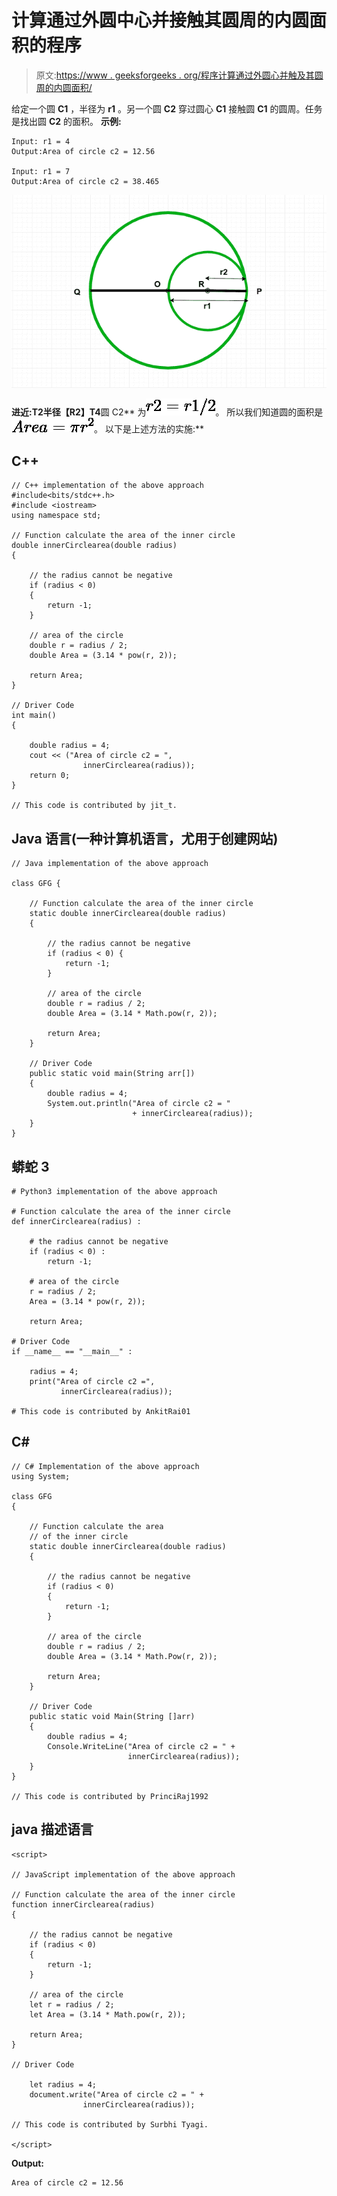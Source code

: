 # 计算通过外圆中心并接触其圆周的内圆面积的程序

> 原文:[https://www . geeksforgeeks . org/程序计算通过外圆心并触及其圆周的内圆面积/](https://www.geeksforgeeks.org/program-to-calculate-area-of-inner-circle-which-passes-through-center-of-outer-circle-and-touches-its-circumference/)

给定一个圆 **C1** ，半径为 **r1** 。另一个圆 **C2** 穿过圆心 **C1** 接触圆 **C1** 的圆周。任务是找出圆 **C2** 的面积。
**示例:**

```
Input: r1 = 4
Output:Area of circle c2 = 12.56

Input: r1 = 7
Output:Area of circle c2 = 38.465
```

![](img/f2f463dfa97be79f4adc63aedd029076.png)

**进近:**T2**半径【R2】T4**圆 C2** 为![\ r2 = r1/2 \   ](img/5519685aaf5e7442f8041c0ede6c9426.png "Rendered by QuickLaTeX.com")。
所以我们知道圆的面积是![\ Area = \pi r^2 \   ](img/2b16de66b1a10d2e4ff30bf60476fe35.png "Rendered by QuickLaTeX.com")。
以下是上述方法的实施:** 

## C++

```
// C++ implementation of the above approach
#include<bits/stdc++.h>
#include <iostream>
using namespace std;

// Function calculate the area of the inner circle
double innerCirclearea(double radius)
{

    // the radius cannot be negative
    if (radius < 0)
    {
        return -1;
    }

    // area of the circle
    double r = radius / 2;
    double Area = (3.14 * pow(r, 2));

    return Area;
}

// Driver Code
int main()
{

    double radius = 4;
    cout << ("Area of circle c2 = ",
                innerCirclearea(radius));
    return 0;
}

// This code is contributed by jit_t.
```

## Java 语言(一种计算机语言，尤用于创建网站)

```
// Java implementation of the above approach

class GFG {

    // Function calculate the area of the inner circle
    static double innerCirclearea(double radius)
    {

        // the radius cannot be negative
        if (radius < 0) {
            return -1;
        }

        // area of the circle
        double r = radius / 2;
        double Area = (3.14 * Math.pow(r, 2));

        return Area;
    }

    // Driver Code
    public static void main(String arr[])
    {
        double radius = 4;
        System.out.println("Area of circle c2 = "
                           + innerCirclearea(radius));
    }
}
```

## 蟒蛇 3

```
# Python3 implementation of the above approach

# Function calculate the area of the inner circle
def innerCirclearea(radius) :

    # the radius cannot be negative
    if (radius < 0) :
        return -1;

    # area of the circle
    r = radius / 2;
    Area = (3.14 * pow(r, 2));

    return Area;

# Driver Code
if __name__ == "__main__" :

    radius = 4;
    print("Area of circle c2 =",
           innerCirclearea(radius));

# This code is contributed by AnkitRai01
```

## C#

```
// C# Implementation of the above approach
using System;

class GFG
{

    // Function calculate the area
    // of the inner circle
    static double innerCirclearea(double radius)
    {

        // the radius cannot be negative
        if (radius < 0)
        {
            return -1;
        }

        // area of the circle
        double r = radius / 2;
        double Area = (3.14 * Math.Pow(r, 2));

        return Area;
    }

    // Driver Code
    public static void Main(String []arr)
    {
        double radius = 4;
        Console.WriteLine("Area of circle c2 = " +
                          innerCirclearea(radius));
    }
}

// This code is contributed by PrinciRaj1992
```

## java 描述语言

```
<script>

// JavaScript implementation of the above approach

// Function calculate the area of the inner circle
function innerCirclearea(radius)
{

    // the radius cannot be negative
    if (radius < 0)
    {
        return -1;
    }

    // area of the circle
    let r = radius / 2;
    let Area = (3.14 * Math.pow(r, 2));

    return Area;
}

// Driver Code

    let radius = 4;
    document.write("Area of circle c2 = " +
                innerCirclearea(radius));

// This code is contributed by Surbhi Tyagi.

</script>
```

**Output:** 

```
Area of circle c2 = 12.56
```